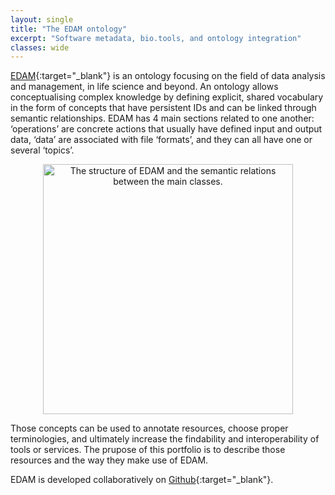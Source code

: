 ```yaml
---
layout: single
title: "The EDAM ontology"
excerpt: "Software metadata, bio.tools, and ontology integration"
classes: wide
---
```


[EDAM](https://github.com/edamontology){:target="_blank"} is an ontology focusing on the field of data analysis and management, in life science and beyond. An ontology allows conceptualising complex knowledge by defining explicit, shared vocabulary in the form of concepts that have persistent IDs and can be linked through semantic relationships. EDAM has 4 main sections related to one another: ‘operations’ are concrete actions that usually have defined input and output data, ‘data’ are associated with file ‘formats’, and they can all have one or several ‘topics’.

<div style="text-align: center">
<img src="{{ '/assets/images/EDAM_structure.png' | relative_url }}" alt="The structure of EDAM and the semantic relations between the main classes." style="width: 400px; height: auto;">
</div>

Those concepts can be used to annotate resources, choose proper terminologies, and ultimately increase the findability and interoperability of tools or services. The prupose of this portfolio is to describe those resources and the way they make use of EDAM. 

EDAM is developed collaboratively on [Github](https://github.com/edamontology){:target="_blank"}.